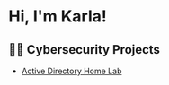 <h1>Hi, I'm Karla! 

<h2>👨‍💻 Cybersecurity Projects</h2>

  - [Active Directory Home Lab](https:)




[linkedin]: https://linkedin.com/in/karlaarevalo
